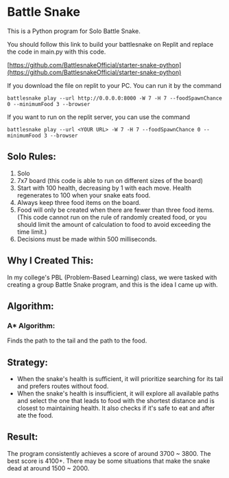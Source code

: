 # Battle Snake

This is a Python program for Solo Battle Snake.

You should follow this link to build your battlesnake on Replit and replace the code in main.py with this code.

[https://github.com/BattlesnakeOfficial/starter-snake-python](https://github.com/BattlesnakeOfficial/starter-snake-python)

If you download the file on replit to your PC. You can run it by the command

    battlesnake play --url http://0.0.0.0:8000 -W 7 -H 7 --foodSpawnChance 0 --minimumFood 3 --browser

If you want to run on the replit server, you can use the command

    battlesnake play --url <YOUR URL> -W 7 -H 7 --foodSpawnChance 0 --minimumFood 3 --browser

## Solo Rules:

1. Solo
2. 7x7 board (this code is able to run on different sizes of the board)
3. Start with 100 health, decreasing by 1 with each move. Health regenerates to 100 when your snake eats food.
4. Always keep three food items on the board.
5. Food will only be created when there are fewer than three food items. (This code cannot run on the rule of randomly created food, or you should limit the amount of calculation to food to avoid exceeding the time limit.)
6. Decisions must be made within 500 milliseconds.

## Why I Created This:

In my college's PBL (Problem-Based Learning) class, we were tasked with creating a group Battle Snake program, and this is the idea I came up with.

## Algorithm:

### A\* Algorithm:

Finds the path to the tail and the path to the food.

## Strategy:

- When the snake's health is sufficient, it will prioritize searching for its tail and prefers routes without food.
- When the snake's health is insufficient, it will explore all available paths and select the one that leads to food with the shortest distance and is closest to maintaining health. It also checks if it's safe to eat and after ate the food.

## Result:

The program consistently achieves a score of around 3700 ~ 3800. The best score is 4100+. There may be some situations that make the snake dead at around 1500 ~ 2000.
